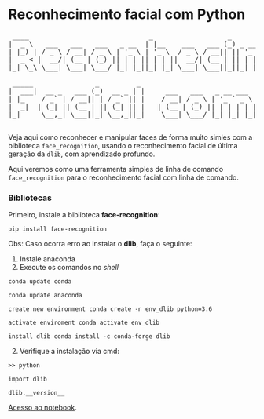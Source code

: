 # Reconhecimento facial com Python

<pre>
 ____                             _                  _                          _             
|  _ \   ___   ___   ___   _ __  | |__    ___   ___ (_) _ __ ___    ___  _ __  | |_   ___     
| |_) | / _ \ / __| / _ \ | '_ \ | '_ \  / _ \ / __|| || '_ ` _ \  / _ \| '_ \ | __| / _ \    
|  _ < |  __/| (__ | (_) || | | || | | ||  __/| (__ | || | | | | ||  __/| | | || |_ | (_) |   
|_| \_\ \___| \___| \___/ |_| |_||_| |_| \___| \___||_||_| |_| |_| \___||_| |_| \__| \___/    
                                                                                              
 _____               _         _                                ____          _    _                   
|  ___|  __ _   ___ (_)  __ _ | |     ___   ___   _ __ ___     |  _ \  _   _ | |_ | |__    ___   _ __  
| |_    / _` | / __|| | / _` || |    / __| / _ \ | '_ ` _ \    | |_) || | | || __|| '_ \  / _ \ | '_ \ 
|  _|  | (_| || (__ | || (_| || |   | (__ | (_) || | | | | |   |  __/ | |_| || |_ | | | || (_) || | | |
|_|     \__,_| \___||_| \__,_||_|    \___| \___/ |_| |_| |_|   |_|     \__, | \__||_| |_| \___/ |_| |_|
                                                                       |___/                           
</pre>

Veja aqui como reconhecer e manipular faces de forma muito simles com a biblioteca ```face_recognition```, usando o reconhecimento facial de última geração da ```dlib```, com aprendizado profundo.

Aqui veremos como uma ferramenta simples de linha de comando ```face_recognition``` para o reconhecimento facial com linha de comando. 

### Bibliotecas

Primeiro, instale a biblioteca **face-recognition**:

```pip install face-recognition```

Obs: Caso ocorra erro ao instalar o **dlib**, faça o seguinte:

1. Instale anaconda
2. Execute os comandos no *shell*

```conda update conda```

```conda update anaconda```

```create new environment conda create -n env_dlib python=3.6```

```activate enviroment conda activate env_dlib```

```install dlib conda install -c conda-forge dlib```

2. Verifique a instalação via cmd:

```>> python```

```import dlib```

```dlib.__version__```

[Acesso ao notebook](https://github.com/lisaterumi/reconhecimento-facial-python/blob/main/reconhecimento-facial-python.ipynb).


